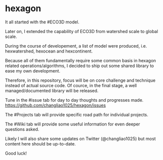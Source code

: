 # hexagon

It all started with the #ECO3D model.

Later on, I extended the capability of ECO3D from watershed scale to global scale.

During the course of developement, a list of model were produced, i.e. hexwatershed, hexocean and hexcontinent.

Because all of them fundamentally require some common basis in hexagon related operations/algorithms, I decided to ship out some shared library to ease my own development.

Therefore, in this repository, focus will be on core challenge and technique instead of actual source code. Of cource, in the final stage, a well managed/documented library will be released.

Tune in the #issue tab for day to day thoughts and progresses made.
https://github.com/changliao1025/hexagon/issues

The #Projects tab will provide specific road path for individual projects.

The #Wiki tab will provide some useful information for even deeper questions asked.

Likely I will also share some updates on Twitter (@changliao1025) but most content here should be up-to-date.

Good luck!
